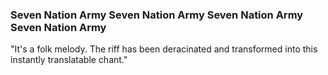 <div class="video-container">
    <div class="video-box"></div>
    <div class="video-box2"></div>
    <div class="video-box3"></div>
    <div class="seven-box">
        <h3 class="seven-text">Seven Nation Army <span class="seven-text-red">Seven Nation Army</span> Seven Nation Army <span class="seven-text-red">Seven Nation Army</span></h3>
    </div>
    <div class="small-img first-img"></div>
    <div class="small-img second-img"></div>
    <div class="quote-box">
        <p>"It's a folk melody. The riff has been deracinated and transformed into this instantly translatable chant."</p>
    </div>
</div>